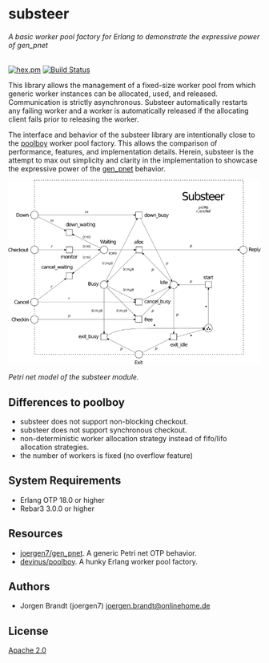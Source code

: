 # substeer
###### A basic worker pool factory for Erlang to demonstrate the expressive power of gen_pnet

[![hex.pm](https://img.shields.io/hexpm/v/substeer.svg?style=flat-square)](https://hex.pm/packages/substeer) [![Build Status](https://travis-ci.org/joergen7/substeer.svg?branch=master)](https://travis-ci.org/joergen7/substeer)

This library allows the management of a fixed-size worker pool from which generic worker instances can be allocated, used, and released. Communication is strictly asynchronous. Substeer automatically restarts any failing worker and a worker is automatically released if the allocating client fails prior to releasing the worker.

The interface and behavior of the substeer library are intentionally close to the [poolboy](https://github.com/devinus/poolboy) worker pool factory. This allows the comparison of performance, features, and implementation details. Herein, substeer is the attempt to max out simplicity and clarity in the implementation to showcase the expressive power of the [gen_pnet](https://github.com/joergen7/gen_pnet) behavior.

![substeer Petri net model](priv/substeer_pnet.png)

*Petri net model of the substeer module.*

## Differences to poolboy

- substeer does not support non-blocking checkout.
- substeer does not support synchronous checkout.
- non-deterministic worker allocation strategy instead of fifo/lifo allocation strategies.
- the number of workers is fixed (no overflow feature)

## System Requirements

- Erlang OTP 18.0 or higher
- Rebar3 3.0.0 or higher

## Resources

- [joergen7/gen_pnet](https://github.com/joergen7/gen_pnet). A generic Petri net OTP behavior.
- [devinus/poolboy](https://github.com/devinus/poolboy). A hunky Erlang worker pool factory.

## Authors

- Jorgen Brandt (joergen7) [joergen.brandt@onlinehome.de](mailto:joergen.brandt@onlinehome.de)

## License

[Apache 2.0](https://www.apache.org/licenses/LICENSE-2.0.html)